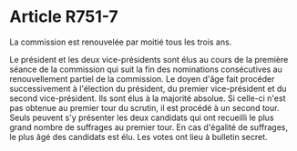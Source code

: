 # Article R751-7

<p>La commission est renouvelée par moitié tous les trois ans.</p><p>Le président et les deux vice-présidents sont élus au cours de la première séance de la commission qui suit la fin des nominations consécutives au renouvellement partiel de la commission. Le doyen d'âge fait procéder successivement à l'élection du président, du premier vice-président et du second vice-président. Ils sont élus à la majorité absolue. Si celle-ci n'est pas obtenue au premier tour du scrutin, il est procédé à un second tour. Seuls peuvent s'y présenter les deux candidats qui ont recueilli le plus grand nombre de suffrages au premier tour. En cas d'égalité de suffrages, le plus âgé des candidats est élu. Les votes ont lieu à bulletin secret. </p>
